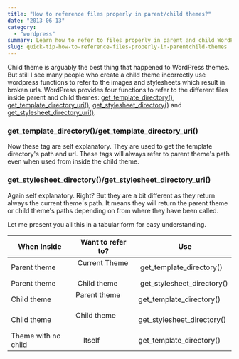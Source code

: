 ```yaml
---
title: "How to reference files properly in parent/child themes?"
date: "2013-06-13"
category: 
  - "wordpress"
summary: Learn how to refer to files properly in parent and child WordPress themes.
slug: quick-tip-how-to-reference-files-properly-in-parentchild-themes
---
```


Child theme is arguably the best thing that happened to WordPress themes. But still I see many people who create a child theme incorrectly use wordpress functions to refer to the images and stylesheets which result in broken urls. WordPress provides four functions to refer to the different files inside parent and child themes: [get\_template\_directory()](http://codex.wordpress.org/Function_Reference/get_template_directory), [get\_template\_directory\_uri()](http://codex.wordpress.org/Function_Reference/get_template_directory_uri), [get\_stylesheet\_directory()](http://codex.wordpress.org/Function_Reference/get_stylesheet_directory) and [get\_stylesheet\_directory\_uri()](http://codex.wordpress.org/Function_Reference/get_stylesheet_directory_uri).

### get\_template\_directory()/get\_template\_directory\_uri()

Now these tag are self explanatory. They are used to get the template directory's path and url. These tags will always refer to parent theme's path even when used from inside the child theme.

### get\_stylesheet\_directory()/get\_stylesheet\_directory\_uri()

Again self explanatory. Right? But they are a bit different as they return always the current theme's path. It means they will return the parent theme or child theme's paths depending on from where they have been called.

Let me present you all this in a tabular form for easy understanding.

| When Inside         |   Want to refer to?   |            Use               |
| --------------------| ----------------------| -----------------------------|
| Parent theme        | Current Theme         | get\_template\_directory()   |
| Parent theme        |   Child theme         | get\_stylesheet\_directory() |
| Child theme         |  Parent theme         | get\_template\_directory()   |
| Child theme         |   Child theme         | get\_stylesheet\_directory() |
| Theme with no child |     Itself            | get\_template\_directory()   |
